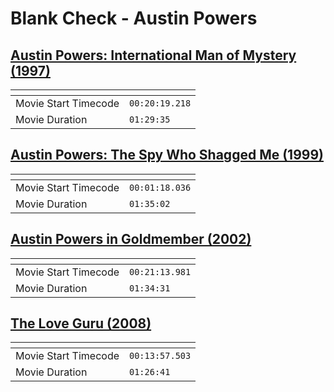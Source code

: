 Blank Check - Austin Powers
===============
[Austin Powers: International Man of Mystery (1997)](https://www.patreon.com/posts/austin-powers-of-93108762)
---------------
| <!-- -->             | <!-- -->       |
|----------------------|----------------|
| Movie Start Timecode | `00:20:19.218` |
| Movie Duration       | `01:29:35`     |

[Austin Powers: The Spy Who Shagged Me (1999)](https://www.patreon.com/posts/austin-powers-me-93155096)
---------------
| <!-- -->             | <!-- -->       |
|----------------------|----------------|
| Movie Start Timecode | `00:01:18.036` |
| Movie Duration       | `01:35:02`     |

[Austin Powers in Goldmember (2002)](https://www.patreon.com/posts/austin-powers-in-93299483)
---------------
| <!-- -->             | <!-- -->       |
|----------------------|----------------|
| Movie Start Timecode | `00:21:13.981` |
| Movie Duration       | `01:34:31`     |

[The Love Guru (2008)](https://www.patreon.com/posts/love-guru-95022210)
---------------
| <!-- -->             | <!-- -->       |
|----------------------|----------------|
| Movie Start Timecode | `00:13:57.503` |
| Movie Duration       | `01:26:41`     |
